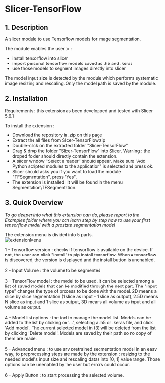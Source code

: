 # Slicer-TensorFlow
## 1. Description
A slicer module to use Tensorflow models for image segmentation.

The module enables the user to :
 - install tensorflow into slicer
 - import personal tensorflow models saved as .h5 and .keras
 - use those models to segment images directly into slicer

 The model input size is detected by the module which performs systematic image resizing and rescaling.
 Only the model path is saved by the module.

## 2. Installation
Requirements : this extension as been developped and tested with Slicer 5.6.1

To install the extension :
 - Download the repository in .zip on this page
 - Extract the all files from Slicer-TensorFlow.zip
 - Double-click on the extracted folder "Slicer-TensorFlow"
 - Drag & drop the folder "Slicer-TensorFlow" into Slicer. Warning : the droped folder should directly contain the extension.
 - A slicer window "Select a reader" should appear. Make sure "Add Python scripted modules to the application" is selected and press ok.
 - Slicer should asks you if you want to load the module "TFSegmentation", press "Yes".
 - The extension is installed ! It will be found in the menu Segmentation\TFSegmentation.

## 3. Quick Overview
_To go deeper into what this extension can do, please report to the Examples folder where you can learn step by step how to use your first tensorflow model with a prostate segmentation model_

The extension menu is divided into 5 parts.<br />
![extensionMenu](https://github.com/VincentMillotMaysounabe/Slicer-TensorFlow/assets/114880539/e6a991e0-1084-47a4-9321-16e04db945a2)

1 - Tensorflow version : checks if tensorflow is available on the device. If not, the user can click "install" to pip install tensorflow. When a tensorflow is discovered, the version is displayed and the install button is unenabled.<br /><br />
2 - Input Volume : the volume to be segmented<br /><br />
3 - TensorFlow model : the model to be used. It can be selected among a list of saved models that can be modified through the next part. The "input type" changes the type of process to be done with the model. 2D means a slice by slice segmentation (1 slice as input - 1 slice as output), 2.5D means N slice as input and 1 slice as output, 3D means all volume as input and all volume as output.<br /><br />
4 - Model list options : the tool to manage the model list. Models can be added to the list by clicking on '...', selecting a .h5 or .keras file, and click 'Add model'. The current selected model in (3) will be deleted from the list by clicking 'Delete model'. Models are saved by their path so no copy of them are made.<br /><br />
5 - Advanced menu : to use any pretrained segmentation model in an easy way, to preprocessing steps are made by the extension : resizing to the needed model's input size and rescaling datas into [0, 1] value range. Those options can be unenabled by the user but errors could occur.<br /><br />
6 - Apply Button : to start processing the selected volume.<br /><br />
